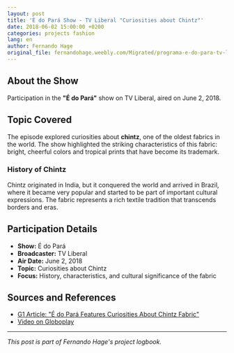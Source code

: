 ```yaml
---
layout: post
title: 'É do Pará Show - TV Liberal "Curiosities about Chintz"'
date: 2018-06-02 15:00:00 +0200
categories: projects fashion
lang: en
author: Fernando Hage
original_file: fernandohage.weebly.com/Migrated/programa-e-do-para-tv-liberal-curiosidades-sobre-a-chita.html
---
```


## About the Show

Participation in the **"É do Pará"** show on TV Liberal, aired on June 2, 2018.

## Topic Covered

The episode explored curiosities about **chintz**, one of the oldest fabrics in the world. The show highlighted the striking characteristics of this fabric: bright, cheerful colors and tropical prints that have become its trademark.

### History of Chintz

Chintz originated in India, but it conquered the world and arrived in Brazil, where it became very popular and started to be part of important cultural expressions. The fabric represents a rich textile tradition that transcends borders and eras.

## Participation Details

- **Show:** É do Pará
- **Broadcaster:** TV Liberal
- **Air Date:** June 2, 2018
- **Topic:** Curiosities about Chintz
- **Focus:** History, characteristics, and cultural significance of the fabric

## Sources and References

- [G1 Article: "É do Pará Features Curiosities About Chintz Fabric"](https://g1.globo.com/pa/para/e-do-para/noticia/e-do-para-traz-curiosidades-sobre-o-tecido-chita.ghtml)
- [Video on Globoplay](https://globoplay.globo.com/v/6781880/)

---

*This post is part of Fernando Hage's project logbook.*